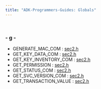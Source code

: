 ```yaml
---
title: "ADK-Programmers-Guides: Globals"
---
```


 

### - g -

- GENERATE_MAC_COM : <a href="sec2_8h.md#a453e6542f2cb31abde608e81d8ba6837a7fc5ad5c08954e937863d6b9305f7afc">sec2.h</a>
- GET_KEY_DATA_COM : <a href="sec2_8h.md#a453e6542f2cb31abde608e81d8ba6837a6429b72a936822b57c396990816c16c1">sec2.h</a>
- GET_KEY_INVENTORY_COM : <a href="sec2_8h.md#a453e6542f2cb31abde608e81d8ba6837a668824a6e50de74b51d063de966f230d">sec2.h</a>
- GET_PERMISSION : <a href="sec2_8h.md#a453e6542f2cb31abde608e81d8ba6837a3403a96e83499f416ceeae3f06e263c2">sec2.h</a>
- GET_STATUS_COM : <a href="sec2_8h.md#a453e6542f2cb31abde608e81d8ba6837ad8f3c27adce11ca7c9e5da8aeed6c300">sec2.h</a>
- GET_SVC_VERSION_COM : <a href="sec2_8h.md#a453e6542f2cb31abde608e81d8ba6837af35ff315c8f32b2d4b5521bc576f1227">sec2.h</a>
- GET_TRANSACTION_VALUE : <a href="sec2_8h.md#a453e6542f2cb31abde608e81d8ba6837a3b6f2a2ba6a976ce73bedee1062e6891">sec2.h</a>
